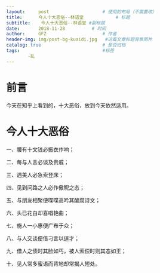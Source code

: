 ```yaml
---
layout:     post                    # 使用的布局（不需要改）
title:      今人十大恶俗--林语堂            # 标题 
subtitle:    今人十大恶俗--林语堂 #副标题
date:       2018-11-28          # 时间
author:     GFZ                     # 作者
header-img: img/post-bg-kuaidi.jpg   #这篇文章标题背景图片
catalog: true                       # 是否归档
tags:                               #标签
		-乱
---
```

# 前言
今天在知乎上看到的，十大恶俗，放到今天依然适用。
# 今人十大恶俗
一、腰有十文钱必振衣作响； 

二、每与人言必谈及贵戚； 

三、遇美人必急索登床； 

四、见到问路之人必作傲睨之态； 

五、与朋友相聚便喋喋高吟其酸腐诗文； 

六、头已花白却喜唱艳曲； 

七、施人一小惠便广布于众； 

八、与人交谈便借刁言以逞才； 

九、借人之债时其脸如丐，被人索偿时则其态如王； 

十、见人常多蜜语而背地却常揭人短处。 